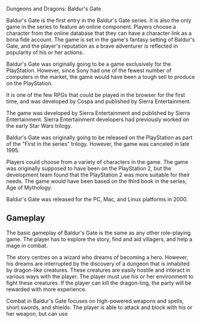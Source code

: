 Dungeons and Dragons: Baldur's Gate

Baldur's Gate is the first entry in the Baldur's Gate series. It is also the only game in the series to feature an online component. Players choose a character from the online database that they can have a character link as a bona fide account. The game is set in the game's fantasy setting of Baldur's Gate, and the player's reputation as a brave adventurer is reflected in popularity of his or her actions.

Baldur's Gate was originally going to be a game exclusively for the PlayStation. However, since Sony had one of the fewest number of computers in the market, the game would have been a tough sell to produce on the PlayStation.

It is one of the few RPGs that could be played in the browser for the first time, and was developed by Cospa and published by Sierra Entertainment.

The game was developed by Sierra Entertainment and published by Sierra Entertainment. Sierra Entertainment developers had previously worked on the early Star Wars trilogy.

Baldur's Gate was originally going to be released on the PlayStation as part of the "First in the series" trilogy. However, the game was canceled in late 1995.

Players could choose from a variety of characters in the game. The game was originally supposed to have been on the PlayStation 2, but the development team found that the PlayStation 2 was more suitable for their needs. The game would have been based on the third book in the series, Age of Mythology.

Baldur's Gate was released for the PC, Mac, and Linux platforms in 2000.

## Gameplay

The basic gameplay of Baldur's Gate is the same as any other role-playing game. The player has to explore the story, find and aid villagers, and help a mage in combat.

The story centres on a wizard who dreams of becoming a hero. However, his dreams are interrupted by the discovery of a dungeon that is inhabited by dragon-like creatures. These creatures are easily hostile and interact in various ways with the player. The player must use his or her environment to fight these creatures. If the player can kill the dragon-ling, the party will be rewarded with more experience.

Combat in Baldur's Gate focuses on high-powered weapons and spells, short swords, and shields. The player is able to attack and block with his or her weapon, but can use